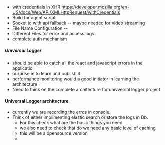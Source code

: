 - with credentials in XHR https://developer.mozilla.org/en-US/docs/Web/API/XMLHttpRequest/withCredentials
- Build for agent script
- Socket io with api fallback  -- maybe needed for video streaming
- File Name Configuration -- 
- Different Files for error and access logs
- complete auth mechanism




##### Universal Logger
- should be able to catch all the react and javascript errors in the applicatio
- purpose in to learn and publish it
- performance monitoring would a good initiator in learning the architecture
- Need to think on the complete architecture for univversal logger project




#### Universal Logger architecture
- currently we are recording the erros in console.
- Think of either implimenting elastic search or store the logs in Db.
    - For this check what are the basic things you need
    - we also need to check that do we need any basic level of caching
    - this will be a opensource version
    - 
